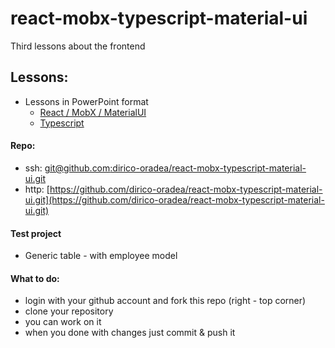# react-mobx-typescript-material-ui
Third lessons about the frontend

## Lessons:
- Lessons in PowerPoint format 
     - [React / MobX / MaterialUI](https://1drv.ms/p/s!ApfAMuMbRnyEoh3_UECyV2uVzzzL?e=YrAP9I)
     - [Typescript](https://1drv.ms/p/s!ApfAMuMbRnyEoUjwD9vhfhWzzkg-?e=PURI4n)

#### Repo:
- ssh: [git@github.com:dirico-oradea/react-mobx-typescript-material-ui.git](git@github.com:dirico-oradea/react-mobx-typescript-material-ui.git)
- http: [https://github.com/dirico-oradea/react-mobx-typescript-material-ui.git](https://github.com/dirico-oradea/react-mobx-typescript-material-ui.git)

#### Test project
- Generic table - with employee model

#### What to do:
- login with your github account and fork this repo (right - top corner)
- clone your repository
- you can work on it
- when you done with changes just commit & push it
